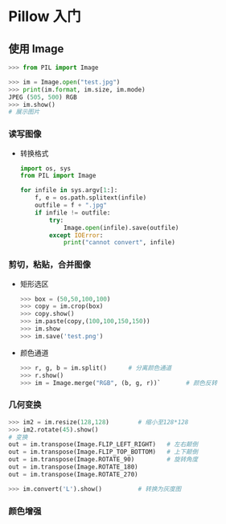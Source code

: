 <!--
title: 22-PIL入门
sort:
-->

# Pillow 入门

## 使用 Image

```python
>>> from PIL import Image

>>> im = Image.open("test.jpg")
>>> print(im.format, im.size, im.mode)
JPEG (505, 500) RGB
>>> im.show()
# 展示图片
```

### 读写图像

- 转换格式

  ```python
  import os, sys
  from PIL import Image

  for infile in sys.argv[1:]:
      f, e = os.path.splitext(infile)
      outfile = f + ".jpg"
      if infile != outfile:
          try:
              Image.open(infile).save(outfile)
          except IOError:
              print("cannot convert", infile)
  ```

### 剪切，粘贴，合并图像

- 矩形选区

  ```python
  >>> box = (50,50,100,100)
  >>> copy = im.crop(box)
  >>> copy.show()
  >>> im.paste(copy,(100,100,150,150))
  >>> im.show
  >>> im.save('test.png')
  ```

- 颜色通道

  ```python
  >>> r, g, b = im.split()		# 分离颜色通道
  >>> r.show()
  >>> im = Image.merge("RGB", (b, g, r))`		# 颜色反转
  ```

### 几何变换

```python
>>> im2 = im.resize(128,128)		# 缩小至128*128
>>> im2.rotate(45).show()
# 变换
out = im.transpose(Image.FLIP_LEFT_RIGHT)	# 左右颠倒
out = im.transpose(Image.FLIP_TOP_BOTTOM)	# 上下颠倒
out = im.transpose(Image.ROTATE_90)			# 旋转角度
out = im.transpose(Image.ROTATE_180)
out = im.transpose(Image.ROTATE_270)

>>> im.convert('L').show()			# 转换为灰度图
```

### 颜色增强
